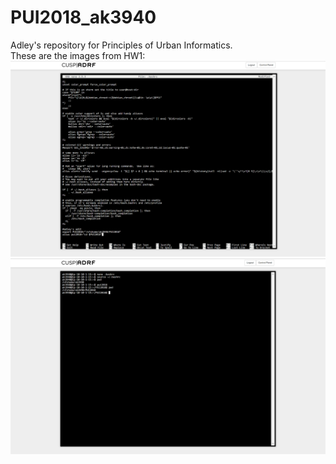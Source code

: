 # PUI2018_ak3940
Adley's repository for Principles of Urban Informatics. <br>
These are the images from HW1: <br>
![img 1](HW1/HW1_1.png)
![img 2](HW1/HW1_2.png)
